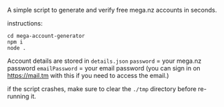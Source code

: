 A simple script to generate and verify free mega.nz accounts in seconds.

instructions:
```git clone https://github.com/crackhub-dev/mega-account-generator.git
cd mega-account-generator
npm i
node .
```

Account details are stored in `details.json`
`password` = your mega.nz password
`emailPassword` = your email password (you can sign in on https://mail.tm with this if you need to access the email.)


if the script crashes, make sure to clear the `./tmp` directory before re-running it.
